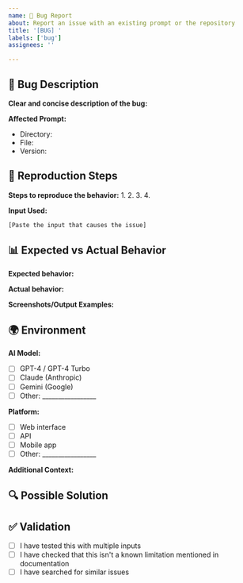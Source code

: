 ```yaml
---
name: 🐛 Bug Report
about: Report an issue with an existing prompt or the repository
title: '[BUG] '
labels: ['bug']
assignees: ''

---
```


## 🐛 Bug Description

**Clear and concise description of the bug:**
<!-- What is the issue you're experiencing? -->

**Affected Prompt:**
<!-- Which prompt file is causing issues? -->
- Directory: 
- File: 
- Version: 

## 🔄 Reproduction Steps

**Steps to reproduce the behavior:**
1. 
2. 
3. 
4. 

**Input Used:**
```
[Paste the input that causes the issue]
```

## 📊 Expected vs Actual Behavior

**Expected behavior:**
<!-- What you expected to happen -->

**Actual behavior:**
<!-- What actually happened -->

**Screenshots/Output Examples:**
<!-- If applicable, add screenshots or paste the problematic output -->

## 🌍 Environment

**AI Model:**
- [ ] GPT-4 / GPT-4 Turbo
- [ ] Claude (Anthropic)
- [ ] Gemini (Google)
- [ ] Other: _________________

**Platform:**
- [ ] Web interface
- [ ] API
- [ ] Mobile app
- [ ] Other: _________________

**Additional Context:**
<!-- Any other information that might be relevant -->

## 🔍 Possible Solution

<!-- If you have an idea for fixing the issue, please describe it -->

## ✅ Validation

- [ ] I have tested this with multiple inputs
- [ ] I have checked that this isn't a known limitation mentioned in documentation
- [ ] I have searched for similar issues